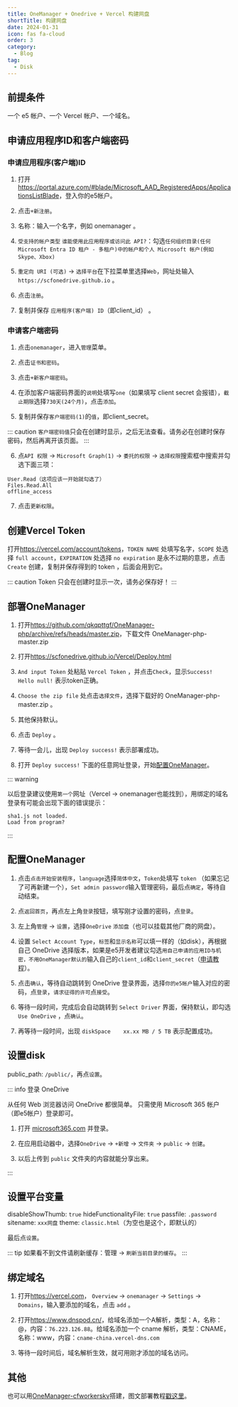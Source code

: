 ```yaml
---
title: OneManager + Onedrive + Vercel 构建网盘
shortTitle: 构建网盘
date: 2024-01-31
icon: fas fa-cloud
order: 3
category:
  - Blog
tag:
  - Disk
---
```


##	前提条件

一个 e5 帐户、一个 Vercel 帐户、一个域名。

## 申请应用程序ID和客户端密码

### 申请应用程序(客户端)ID

1. 打开 <https://portal.azure.com/#blade/Microsoft_AAD_RegisteredApps/ApplicationsListBlade>，登入你的e5帐户。

2. 点击`+新注册`。

3. 名称：输入一个名字，例如 onemanager 。

4. `受支持的帐户类型` `谁能使用此应用程序或访问此 API?`：勾选`任何组织目录(任何 Microsoft Entra ID 租户 - 多租户)中的帐户和个人 Microsoft 帐户(例如 Skype、Xbox)`

5. `重定向 URI (可选)` -> `选择平台`在下拉菜单里选择`Web`，网址处输入 `https://scfonedrive.github.io` 。

6. 点击`注册`。

7. 复制并保存 `应用程序(客户端) ID`（即client_id） 。


### 申请客户端密码

1. 点击`onemanager`，进入`管理`菜单。

2. 点击`证书和密码`。

3. 点击`+新客户端密码`。

4. 在添加客户端密码界面的`说明`处填写`one`（如果填写 client secret 会报错），`截止期限`选择`730天(24个月)`，点击`添加`。

5. 复制并保存`客户端密码(1)`的`值`，即client_secret。

::: caution 
`客户端密码值`只会在创建时显示，之后无法查看。请务必在创建时保存密码，然后再离开该页面。
:::
			
6. 点`API 权限` -> `Microsoft Graph(1)` -> `委托的权限` -> `选择权限`搜索框中搜索并勾选下面三项：

```
User.Read（这项应该一开始就勾选了）
Files.Read.All
offline_access
```	

7. 点击`更新权限`。


## 创建Vercel Token
	
打开<https://vercel.com/account/tokens>，`TOKEN NAME` 处填写名字，`SCOPE` 处选择 `full account`，`EXPIRATION` 处选择 `no expiration` 是永不过期的意思，点击 `Create` 创建，复制并保存得到的 token ，后面会用到它。

::: caution 
Token 只会在创建时显示一次，请务必保存好！
:::
   
## 部署OneManager

1. 打开<https://github.com/qkqpttgf/OneManager-php/archive/refs/heads/master.zip>，下载文件 OneManager-php-master.zip

2. 打开<https://scfonedrive.github.io/Vercel/Deploy.html>

3. `And input Token` 处粘贴 `Vercel Token` ，并点击`Check`，显示`Success! Hello null!` 表示token正确。

4. `Choose the zip file` 处点击`选择文件`，选择下载好的 OneManager-php-master.zip 。

5. 其他保持默认。

6. 点击 `Deploy` 。

7. 等待一会儿，出现 `Deploy success!` 表示部署成功。

8. 打开 `Deploy success!` 下面的任意网址登录，开始[配置OneManager](#配置onemanager)。

::: warning

以后登录建议使用`第一个`网址（Vercel -> onemanager也能找到），用绑定的域名登录有可能会出现下面的错误提示：

```
sha1.js not loaded.
Load from program?
```

:::

## 配置OneManager

1. 点击`点击开始安装程序`，`language`选择`简体中文`，`Token`处填写 `token` （如果忘记了可再新建一个），`Set admin password`输入管理密码，最后点`确定`，等待自动结束。

2. 点`返回首页`，再点左上角`登录`按钮，填写刚才设置的密码，点`登录`。

3. 左上角`管理` -> `设置`，选择`OneDrive` `添加盘`（也可以挂载其他厂商的网盘）。

4. 设置 `Select Account Type`，`标签`和`显示名称`可以填一样的（如disk），再根据自己 OneDrive 选择版本，如果是e5开发者建议勾选`用自己申请的应用ID与机密，不用OneManager默认的`输入自己的`client_id`和`client_secret`（[申请教程](#申请应用程序id和客户端密码)）。

5. 点击`确认`，等待自动跳转到 OneDrive 登录界面，选择`你的e5帐户`输入对应的密码，点`登录`，`请求征得的许可`点`接受`。

6. 等待一段时间，完成后会自动跳转到 `Select Driver` 界面，保持默认，即勾选 `Use OneDrive` ，点`确认`。

7. 再等待一段时间，出现 `diskSpace	xx.xx MB / 5 TB` 表示配置成功。

## 设置disk

public_path: `/public/`，再点`设置`。

::: info 登录 OneDrive

从任何 Web 浏览器访问 OneDrive 都很简单。 只需使用 Microsoft 365 帐户（即e5帐户）登录即可。 

1. 打开 [microsoft365.com](https://www.microsoft365.com/) 并登录。

2. 在应用启动器中，选择`OneDrive` -> `+新增` -> `文件夹` -> `public` -> `创建`。

3. 以后上传到 `public` 文件夹的内容就能分享出来。
 
:::

## 设置平台变量

disableShowThumb: `true`
hideFunctionalityFile: `true`
passfile: `.password`
sitename: `xxx网盘`
theme: `classic.html`（为空也是这个，即默认的）

最后点`设置`。

::: tip
如果看不到文件请刷新缓存：管理 -> `刷新当前目录的缓存`。
:::

##	绑定域名

1. 打开<https://vercel.com>， `Overview` -> `onemanager` -> `Settings` -> `Domains`，输入要添加的域名，点击 `add` 。

2. 打开<https://www.dnspod.cn/>，给域名添加一个A解析，类型：A，名称：@，内容：`76.223.126.88`。给域名添加一个 cname 解析，类型：CNAME，名称：www，内容：`cname-china.vercel-dns.com`

3. 等待一段时间后，域名解析生效，就可用刚才添加的域名访问。

## 其他

也可以用[OneManager-cfworkerskv](https://github.com/qkqpttgf/OneManager-cfworkerskv)搭建，图文部署教程[戳这里](https://github.com/qkqpttgf/OneManager-cfworkerskv/issues/1)。
